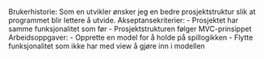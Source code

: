 Brukerhistorie:
    Som en utvikler ønsker jeg en bedre prosjektstruktur slik at programmet blir lettere å utvide.
        Akseptansekriterier:
            - Prosjektet har samme funksjonalitet som før
            - Prosjektstrukturen følger MVC-prinsippet
        Arbeidsoppgaver:
            - Opprette en model for å holde på spillogikken
            - Flytte funksjonalitet som ikke har med view å gjøre inn i modellen